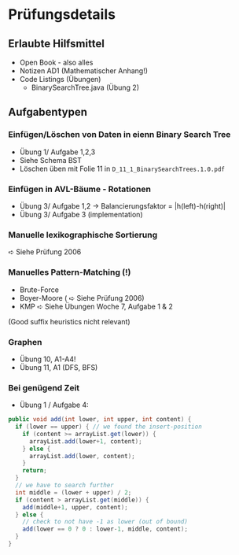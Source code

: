 # Prüfungsdetails

## Erlaubte Hilfsmittel

* Open Book - also alles
* Notizen AD1 (Mathematischer Anhang!)
* Code Listings (Übungen)
    * BinarySearchTree.java (Übung 2)

## Aufgabentypen

### Einfügen/Löschen von Daten in eienn Binary Search Tree

* Übung 1/ Aufgabe 1,2,3
* Siehe Schema BST
* Löschen üben mit Folie 11 in `D_11_1_BinarySearchTrees.1.0.pdf`

### Einfügen in AVL-Bäume - Rotationen

* Übung 3/ Aufgabe 1,2
    -> Balancierungsfaktor = |h(left)-h(right)|
* Übung 3/ Aufgabe 3 (implementation)

### Manuelle lexikographische Sortierung

➪ Siehe Prüfung 2006

### Manuelles Pattern-Matching (!)
* Brute-Force
* Boyer-Moore ( ➪ Siehe Prüfung 2006)
* KMP
➪ Siehe Übungen Woche 7, Aufgabe 1 & 2

(Good suffix heuristics nicht relevant)

### Graphen
* Übung 10, A1-A4!
* Übung 11, A1 (DFS, BFS)

### Bei genügend Zeit

* Übung 1 / Aufgabe 4:

```java
public void add(int lower, int upper, int content) {
  if (lower == upper) { // we found the insert-position
    if (content >= arrayList.get(lower)) {
      arrayList.add(lower+1, content);
    } else {
      arrayList.add(lower, content);
    }
    return;
  }
  // we have to search further
  int middle = (lower + upper) / 2;
  if (content > arrayList.get(middle)) {
    add(middle+1, upper, content);
  } else {
    // check to not have -1 as lower (out of bound)
    add(lower == 0 ? 0 : lower-1, middle, content);
  }
}
```
